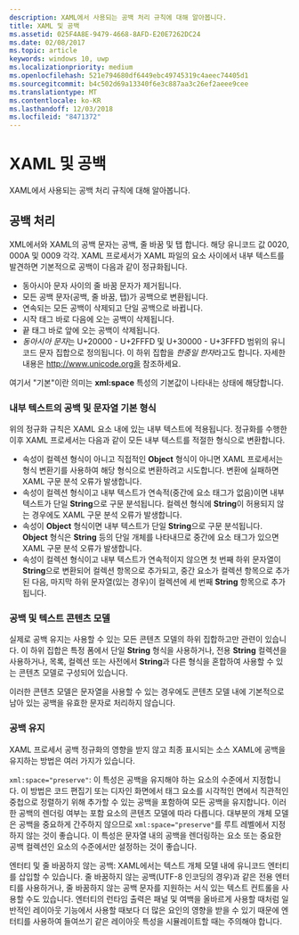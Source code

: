 ```yaml
---
description: XAML에서 사용되는 공백 처리 규칙에 대해 알아봅니다.
title: XAML 및 공백
ms.assetid: 025F4A8E-9479-4668-8AFD-E20E7262DC24
ms.date: 02/08/2017
ms.topic: article
keywords: windows 10, uwp
ms.localizationpriority: medium
ms.openlocfilehash: 521e794680df6449ebc49745319c4aeec74405d1
ms.sourcegitcommit: b4c502d69a13340f6e3c887aa3c26ef2aeee9cee
ms.translationtype: MT
ms.contentlocale: ko-KR
ms.lasthandoff: 12/03/2018
ms.locfileid: "8471372"
---
```

# <a name="xaml-and-whitespace"></a>XAML 및 공백


XAML에서 사용되는 공백 처리 규칙에 대해 알아봅니다.

## <a name="whitespace-processing"></a>공백 처리

XML에서와 XAML의 공백 문자는 공백, 줄 바꿈 및 탭 합니다. 해당 유니코드 값 0020, 000A 및 0009 각각. XAML 프로세서가 XAML 파일의 요소 사이에서 내부 텍스트를 발견하면 기본적으로 공백이 다음과 같이 정규화됩니다.

-   동아시아 문자 사이의 줄 바꿈 문자가 제거됩니다.
-   모든 공백 문자(공백, 줄 바꿈, 탭)가 공백으로 변환됩니다.
-   연속되는 모든 공백이 삭제되고 단일 공백으로 바뀝니다.
-   시작 태그 바로 다음에 오는 공백이 삭제됩니다.
-   끝 태그 바로 앞에 오는 공백이 삭제됩니다.
-   *동아시아 문자*는 U+20000 - U+2FFFD 및 U+30000 - U+3FFFD 범위의 유니코드 문자 집합으로 정의됩니다. 이 하위 집합을 *한중일 한자*라고도 합니다. 자세한 내용은 http://www.unicode.org을 참조하세요.

여기서 "기본"이란 의미는 **xml:space** 특성의 기본값이 나타내는 상태에 해당합니다.

### <a name="whitespace-in-inner-text-and-string-primitives"></a>내부 텍스트의 공백 및 문자열 기본 형식

위의 정규화 규칙은 XAML 요소 내에 있는 내부 텍스트에 적용됩니다. 정규화를 수행한 이후 XAML 프로세서는 다음과 같이 모든 내부 텍스트를 적절한 형식으로 변환합니다.

-   속성이 컬렉션 형식이 아니고 직접적인 **Object** 형식이 아니면 XAML 프로세서는 형식 변환기를 사용하여 해당 형식으로 변환하려고 시도합니다. 변환에 실패하면 XAML 구문 분석 오류가 발생합니다.
-   속성이 컬렉션 형식이고 내부 텍스트가 연속적(중간에 요소 태그가 없음)이면 내부 텍스트가 단일 **String**으로 구문 분석됩니다. 컬렉션 형식에 **String**이 허용되지 않는 경우에도 XAML 구문 분석 오류가 발생합니다.
-   속성이 **Object** 형식이면 내부 텍스트가 단일 **String**으로 구문 분석됩니다. **Object** 형식은 **String** 등의 단일 개체를 나타내므로 중간에 요소 태그가 있으면 XAML 구문 분석 오류가 발생합니다.
-   속성이 컬렉션 형식이고 내부 텍스트가 연속적이지 않으면 첫 번째 하위 문자열이 **String**으로 변환되어 컬렉션 항목으로 추가되고, 중간 요소가 컬렉션 항목으로 추가된 다음, 마지막 하위 문자열(있는 경우)이 컬렉션에 세 번째 **String** 항목으로 추가됩니다.

### <a name="whitespace-and-text-content-models"></a>공백 및 텍스트 콘텐츠 모델

실제로 공백 유지는 사용할 수 있는 모든 콘텐츠 모델의 하위 집합하고만 관련이 있습니다. 이 하위 집합은 특정 폼에서 단일 **String** 형식을 사용하거나, 전용 **String** 컬렉션을 사용하거나, 목록, 컬렉션 또는 사전에서 **String**과 다른 형식을 혼합하여 사용할 수 있는 콘텐츠 모델로 구성되어 있습니다.

이러한 콘텐츠 모델은 문자열을 사용할 수 있는 경우에도 콘텐츠 모델 내에 기본적으로 남아 있는 공백을 유효한 문자로 처리하지 않습니다.

### <a name="preserving-whitespace"></a>공백 유지

XAML 프로세서 공백 정규화의 영향을 받지 않고 최종 표시되는 소스 XAML에 공백을 유지하는 방법은 여러 가지가 있습니다.

`xml:space="preserve"`: 이 특성은 공백을 유지해야 하는 요소의 수준에서 지정합니다. 이 방법은 코드 편집기 또는 디자인 화면에서 태그 요소를 시각적인 면에서 직관적인 중첩으로 정렬하기 위해 추가할 수 있는 공백을 포함하여 모든 공백을 유지합니다. 이러한 공백의 렌더링 여부는 포함 요소의 콘텐츠 모델에 따라 다릅니다. 대부분의 개체 모델은 공백을 중요하게 간주하지 않으므로 `xml:space="preserve"`를 루트 레벨에서 지정하지 않는 것이 좋습니다. 이 특성은 문자열 내의 공백을 렌더링하는 요소 또는 중요한 공백 컬렉션인 요소의 수준에서만 설정하는 것이 좋습니다.

엔터티 및 줄 바꿈하지 않는 공백: XAML에서는 텍스트 개체 모델 내에 유니코드 엔터티를 삽입할 수 있습니다. 줄 바꿈하지 않는 공백(UTF-8 인코딩의 경우)과 같은 전용 엔터티를 사용하거나, 줄 바꿈하지 않는 공백 문자를 지원하는 서식 있는 텍스트 컨트롤을 사용할 수도 있습니다. 엔터티의 런타임 출력은 패널 및 여백을 올바르게 사용할 때처럼 일반적인 레이아웃 기능에서 사용할 때보다 더 많은 요인의 영향을 받을 수 있기 때문에 엔터티를 사용하여 들여쓰기 같은 레이아웃 특성을 시뮬레이트할 때는 주의해야 합니다.

